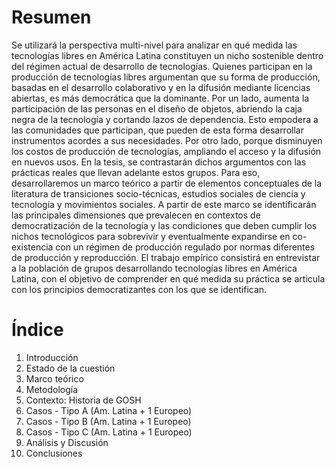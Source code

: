 # Resumen

Se utilizará la perspectiva multi-nivel para analizar en qué medida las  tecnologías libres en América Latina constituyen un nicho sostenible dentro del régimen actual de desarrollo de tecnologías. Quienes participan en la producción de tecnologías libres argumentan que su forma de producción, basadas en el desarrollo colaborativo y en la difusión mediante  licencias abiertas, es más democrática que la dominante. Por un lado, aumenta la participación de las personas en el diseño de objetos, abriendo la caja negra de la tecnología y cortando lazos de dependencia. Esto empodera a las comunidades que participan, que pueden de esta forma desarrollar instrumentos acordes a sus necesidades. Por otro lado, porque disminuyen los costos de producción de tecnologías, ampliando el acceso y la difusión en nuevos usos. En la tesis, se contrastarán dichos argumentos con las prácticas reales que llevan adelante estos grupos. Para eso, desarrollaremos un marco teórico a partir de elementos conceptuales de la literatura de transiciones socio-técnicas, estudios sociales de ciencia y tecnología y movimientos sociales. A partir de este marco se identificarán las principales dimensiones que prevalecen en contextos de democratización de la tecnología y las condiciones que deben cumplir los nichos tecnológicos para sobrevivir y eventualmente expandirse en co-existencia con un régimen de producción regulado por normas diferentes de producción y reproducción. El trabajo empírico consistirá en entrevistar a la población de grupos desarrollando tecnologías libres en América Latina, con el objetivo de comprender en qué medida su práctica se articula con los principios democratizantes con los que se identifican.

# Índice

1. Introducción
2. Estado de la cuestión
3. Marco teórico
4. Metodología
5. Contexto: Historia de GOSH
6. Casos - Tipo A (Am. Latina + 1 Europeo)
7. Casos - Tipo B (Am. Latina + 1 Europeo)
8. Casos - Tipo C (Am. Latina + 1 Europeo)
9. Análisis y Discusión
10. Conclusiones

